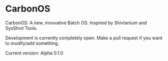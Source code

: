 # CarbonOS
CarbonOS: A new, innovative Batch OS. Inspired by Shivtanium and SysShivt Tools.

Development is currently completely open. Make a pull request if you want to modify/add something.

Current version: Alpha 0.1.0

